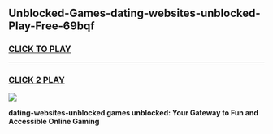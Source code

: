 
## Unblocked-Games-dating-websites-unblocked-Play-Free-69bqf
<h3>
<a href="https://premium76.site?title=dating-websites-unblocked&ref=18A1">CLICK TO PLAY</a></h3>
<hr>

<h3>
<a href="https://premium76.site?title=dating-websites-unblocked&ref=18A1">CLICK 2 PLAY</a>
  
</h3>

<a href="https://premium76.site?title=dating-websites-unblocked&ref=18A1"><img src="https://clearcache.store/games.png"></a>


**dating-websites-unblocked games unblocked: Your Gateway to Fun and Accessible Online Gaming**
